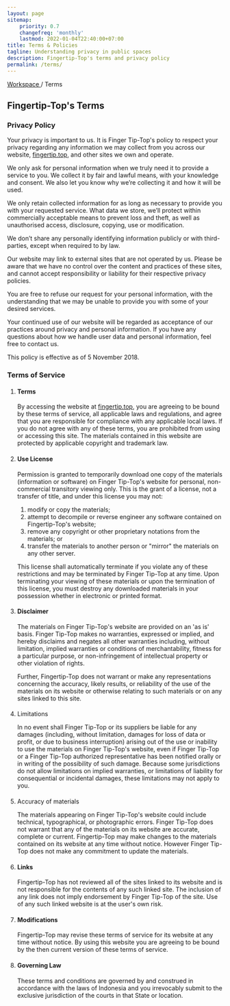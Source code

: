 ```yaml
---
layout: page
sitemap:
    priority: 0.7
    changefreq: 'monthly'
    lastmod: 2022-01-04T22:40:00+07:00
title: Terms & Policies
tagline: Understanding privacy in public spaces
description: Fingertip-Top's terms and privacy policy
permalink: /terms/
---
```

<section class="bg-bg-3 py-5">
	<div class="container opacity-60">
        <div class="row justify-content-center">
		<div class="col-lg-10 col-xl-8">
			<div class="row justify-content-between">
				<div class="col-auto" data-aos="fade-down" data-aos-delay="0">
					<a href="https://fingertip.top" class="text-dark-1">
					Workspace 
				    	</a>
				    	<span class="text-dark-1">
					/ 
				    	</span>
				    	<span class="text-dark-1">
					Terms
				    	</span>
				</div>
			</div>
        	</div>
        </div>
    	</div>
</section>
<section class="bg-bg-3 pb-8">
	<div class="container">
	<div class="row justify-content-center">
		<div class="col-lg-10 col-xl-8 col-xxl-7">
			<h2 class="display-3 mb-6 mb-md-15" data-aos="fade-down" data-aos-delay="500">
        			Fingertip-Top's Terms
			</h2>
		</div>
	</div>
	</div>
</section>
<section class="bg-bg-3 pb-8">
    <div class="container">
        <div class="row justify-content-center">
            <div class="col-lg-10 col-xl-10 col-xxl-10 col-md-12 col-sm-12 col-xs-12">
                <h3 class="mb-4 mb-md-8" data-aos="fade-down" data-aos-delay="0">
		Privacy Policy
		</h3>
                <p class="pb-8 text-dark-1 fs-2" data-aos="fade-down" data-aos-delay="150">
		Your privacy is important to us. It is Finger Tip-Top's policy to respect your privacy regarding any information we may collect from you across our website,
		<a href="https://fingertip.top">fingertip.top</a>, and other sites we own and operate.
		</p>
                <p class="pb-8 text-dark-1 fs-2" data-aos="fade-down" data-aos-delay="150">
		We only ask for personal information when we truly need it to provide a service to you. 
		We collect it by fair and lawful means, with your knowledge and consent. We also let you know why we’re collecting it and how it will be used.
		</p>
                <p class="pb-8 fs-2 text-dark-1" data-aos="fade-down" data-aos-delay="150">
                We only retain collected information for as long as necessary to provide you with your requested service. What data we store, we’ll protect within commercially acceptable means to prevent loss and theft, as well as unauthorised access, disclosure, copying, use or modification.
                </p>
                <p class="pb-8 fs-2 text-dark-1" data-aos="fade-down" data-aos-delay="150">
                We don’t share any personally identifying information publicly or with third-parties, except when required to by law.
                </p>
                <p class="pb-8 fs-2 text-dark-1" data-aos="fade-down" data-aos-delay="150">
                Our website may link to external sites that are not operated by us. Please be aware that we have no control over the content and practices of these sites, and cannot accept responsibility or liability for their respective privacy policies.
                </p>
                <p class="pb-8 fs-2 text-dark-1" data-aos="fade-down" data-aos-delay="150">
                You are free to refuse our request for your personal information, with the understanding that we may be unable to provide you with some of your desired services.
                </p>
                <p class="pb-8 fs-2 text-dark-1" data-aos="fade-down" data-aos-delay="150">
                Your continued use of our website will be regarded as acceptance of our practices around privacy and personal information. If you have any questions about how we handle user data and personal information, feel free to contact us.
                </p>
                <p class="pb-8 fs-2 text-dark-1 opacity-60" data-aos="fade-down" data-aos-delay="150">
                This policy is effective as of 5 November 2018.
                </p>
            </div>
            </div>
        </div>
</section>
<section class="bg-bg-3 pb-8">
    <div class="container">
        <div class="row justify-content-center">
            <div class="col-lg-10 col-xl-10 col-xxl-10 col-md-12 col-sm-12 col-xs-12">
                <h3 class="mb-4 mb-md-8" data-aos="fade-down" data-aos-delay="0">
		Terms of Service
		</h3>
                <ol class="pb-8 text-dark-1 fs-2">
                <li class="fw-bold"><h4 class="mb-4 mb-md-8" data-aos="fade-down" data-aos-delay="0">Terms</h4></li>
                <p class="pb-8 text-dark-1 fs-2" data-aos="fade-down" data-aos-delay="150">
                By accessing the website at <a href="https://fingertip.top">fingertip.top</a>, you are agreeing to be bound by these terms of service, all applicable laws and regulations, and agree that you are responsible for compliance with any applicable local laws. If you do not agree with any of these terms, you are prohibited from using or accessing this site. The materials contained in this website are protected by applicable copyright and trademark law.</p>
                <li class="fw-bold"><h4 class="mb-4 mb-md-8" data-aos="fade-down" data-aos-delay="0">Use License</h4></li>
                <p class="pb-8 text-dark-1 fs-2" data-aos="fade-down" data-aos-delay="150">
                Permission is granted to temporarily download one copy of the materials (information or software) on Finger Tip-Top's website for personal, non-commercial transitory viewing only. This is the grant of a license, not a transfer of title, and under this license you may not:</p>
                    <ol class="ms-8 pb-8 text-dark fs-2">
                    <li>modify or copy the materials;</li>
                    <li>attempt to decompile or reverse engineer any software contained on Fingertip-Top's website;</li>
                    <li>remove any copyright or other proprietary notations from the materials; or</li>
                    <li>transfer the materials to another person or "mirror" the materials on any other server.</li>
                    </ol>
                 <p class="pb-8 text-dark-1 fs-2" data-aos="fade-down" data-aos-delay="150">
                 This license shall automatically terminate if you violate any of these restrictions and may be terminated by Finger Tip-Top at any time. Upon terminating your viewing of these materials or upon the termination of this license, you must destroy any downloaded materials in your possession whether in electronic or printed format.</p>
                <li class="fw-bold"><h4 class="mb-4 mb-md-8" data-aos="fade-down" data-aos-delay="0">Disclaimer</h4></li>
                <p class="pb-8 text-dark-1 fs-2" data-aos="fade-down" data-aos-delay="150">
                The materials on Finger Tip-Top's website are provided on an 'as is' basis. Finger Tip-Top makes no warranties, expressed or implied, and hereby disclaims and negates all other warranties including, without limitation, implied warranties or conditions of merchantability, fitness for a particular purpose, or non-infringement of intellectual property or other violation of rights.</p>
                <p class="pb-8 text-dark-1 fs-2" data-aos="fade-down" data-aos-delay="150">
                Further, Fingertip-Top does not warrant or make any representations concerning the accuracy, likely results, or reliability of the use of the materials on its website or otherwise relating to such materials or on any sites linked to this site.
                </p>
                <li class="fw-bold"><h4 class="mb-4 mb-md-8" data-aos="fade-down" data-aos-delay="0"></h4>Limitations</li>
                <p class="pb-8 text-dark-1 fs-2" data-aos="fade-down" data-aos-delay="150">
                In no event shall Finger Tip-Top or its suppliers be liable for any damages (including, without limitation, damages for loss of data or profit, or due to business interruption) arising out of the use or inability to use the materials on Finger Tip-Top's website, even if Finger Tip-Top or a Finger Tip-Top authorized representative has been notified orally or in writing of the possibility of such damage. Because some jurisdictions do not allow limitations on implied warranties, or limitations of liability for consequential or incidental damages, these limitations may not apply to you.</p>
                <li class="fw-bold"><h4 class="mb-4 mb-md-8" data-aos="fade-down" data-aos-delay="0"></h4>Accuracy of materials</li>
                <p class="pb-8 text-dark-1 fs-2" data-aos="fade-down" data-aos-delay="150">
                The materials appearing on Finger Tip-Top's website could include technical, typographical, or photographic errors. Finger Tip-Top does not warrant that any of the materials on its website are accurate, complete or current. Fingertip-Top may make changes to the materials contained on its website at any time without notice. However Finger Tip-Top does not make any commitment to update the materials.</p>
                <li class="fw-bold"><h4 class="mb-4 mb-md-8" data-aos="fade-down" data-aos-delay="0">Links</h4></li>
                <p class="pb-8 text-dark-1 fs-2" data-aos="fade-down" data-aos-delay="150">
                Fingertip-Top has not reviewed all of the sites linked to its website and is not responsible for the contents of any such linked site. The inclusion of any link does not imply endorsement by Finger Tip-Top of the site. Use of any such linked website is at the user's own risk.</p>
                <li class="fw-bold"><h4 class="mb-4 mb-md-8" data-aos="fade-down" data-aos-delay="0">Modifications</h4></li>
                <p class="pb-8 text-dark-1 fs-2" data-aos="fade-down" data-aos-delay="150">
                Fingertip-Top may revise these terms of service for its website at any time without notice. By using this website you are agreeing to be bound by the then current version of these terms of service.</p>
                <li class="fw-bold"><h4 class="mb-4 mb-md-8" data-aos="fade-down" data-aos-delay="0">Governing Law</h4></li>
                <p class="pb-8 text-dark-1 fs-2" data-aos="fade-down" data-aos-delay="150">
                These terms and conditions are governed by and construed in accordance with the laws of Indonesia and you irrevocably submit to the exclusive jurisdiction of the courts in that State or location. </p>
                </ol>
            </div>
            </div>
        </div>
</section>
